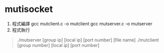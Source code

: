 # mutisocket


1. 程式編譯 gcc mutclient.c -o mutclient gcc mutserver.c -o mutserver 
2. 程式執行 
> ./mutserver [group ip] [local ip] [port number] [file name] 
> ./mutclient [group number] [local ip] [port number] 

